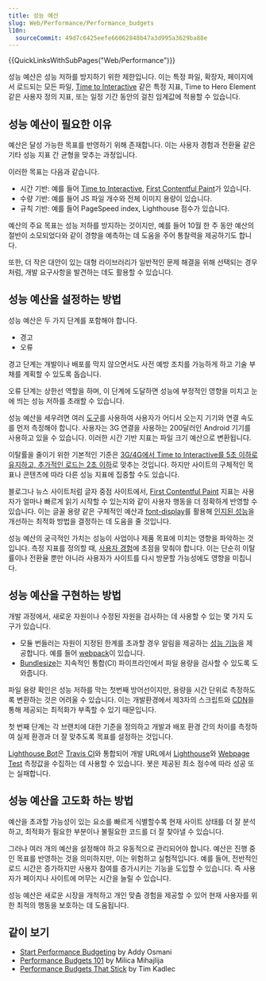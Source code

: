 ```yaml
---
title: 성능 예산
slug: Web/Performance/Performance_budgets
l10n:
  sourceCommit: 49d7c6425eefe66062848b47a3d995a3629ba88e
---
```


{{QuickLinksWithSubPages("Web/Performance")}}

성능 예산은 성능 저하를 방지하기 위한 제한입니다. 이는 특정 파일, 확장자, 페이지에서 로드되는 모든 파일, [Time to Interactive](/ko/docs/Glossary/Time_to_interactive) 같은 특정 지표, Time to Hero Element 같은 사용자 정의 지표, 또는 일정 기간 동안의 걸친 임계값에 적용할 수 있습니다.

## 성능 예산이 필요한 이유

예산은 달성 가능한 목표를 반영하기 위해 존재합니다. 이는 사용자 경험과 전환율 같은 기타 성능 지표 간 균형을 맞추는 과정입니다.

이러한 목표는 다음과 같습니다.

- 시간 기반: 예를 들어 [Time to Interactive](/ko/docs/Glossary/Time_to_interactive), [First Contentful Paint](/ko/docs/Glossary/First_contentful_paint)가 있습니다.
- 수량 기반: 예를 들어 JS 파일 개수와 전체 이미지 용량이 있습니다.
- 규칙 기반: 예를 들어 PageSpeed index, Lighthouse 점수가 있습니다.

예산의 주요 목표는 성능 저하를 방지하는 것이지만, 예를 들어 10월 한 주 동안 예산의 절반이 소모되었다와 같이 경향을 예측하는 데 도움을 주어 통찰력을 제공하기도 합니다.

또한, 더 작은 대안이 있는 대형 라이브러리가 일반적인 문제 해결을 위해 선택되는 경우처럼, 개발 요구사항을 발견하는 데도 활용할 수 있습니다.

## 성능 예산을 설정하는 방법

성능 예산은 두 가지 단계를 포함해야 합니다.

- 경고
- 오류

경고 단계는 개발이나 배포를 막지 않으면서도 사전 예방 조치를 가능하게 하고 기술 부채를 계획할 수 있도록 돕습니다.

오류 단계는 상한선 역할을 하며, 이 단계에 도달하면 성능에 부정적인 영향을 미치고 눈에 띄는 성능 저하를 초래할 수 있습니다.

성능 예산을 세우려면 여러 [도구](/ko/docs/Learn_web_development/Extensions/Performance/Web_Performance_Basics)를 사용하여 사용자가 어디서 오는지 기기와 연결 속도를 먼저 측정해야 합니다. 사용자는 3G 연결을 사용하는 200달러인 Android 기기를 사용하고 있을 수 있습니다. 이러한 시간 기반 지표는 파일 크기 예산으로 변환됩니다.

이탈률을 줄이기 위한 기본적인 기준은 [3G/4G에서 Time to Interactive를 5초 이하로 유지하고, 추가적인 로드는 2초 이하](https://infrequently.org/2017/10/can-you-afford-it-real-world-web-performance-budgets/)로 맞추는 것입니다. 하지만 사이트의 구체적인 목표나 콘텐츠에 따라 다른 성능 지표에 집중할 수도 있습니다.

블로그나 뉴스 사이트처럼 글자 중점 사이트에서, [First Contentful Paint](/ko/docs/Glossary/First_contentful_paint) 지표는 사용자가 얼마나 빠르게 읽기 시작할 수 있는지와 같이 사용자 행동을 더 정확하게 반영할 수 있습니다. 이는 글꼴 용량 같은 구체적인 예산과 [font-display](/ko/docs/Web/CSS/@font-face/font-display)를 활용해 [인지된 성능](/ko/docs/Learn_web_development/Extensions/Performance/Perceived_performance)을 개선하는 최적화 방법을 결정하는 데 도움을 줄 것입니다.

성능 예산의 궁극적인 가치는 성능이 사업이나 제품 목표에 미치는 영향을 파악하는 것입니다. 측정 지표를 정의할 때, [사용자 경험](https://extensionworkshop.com/documentation/develop/user-experience-best-practices/)에 초점을 맞춰야 합니다. 이는 단순히 이탈률이나 전환율 뿐만 아니라 사용자가 사이트를 다시 방문할 가능성에도 영향을 미칩니다.

## 성능 예산을 구현하는 방법

개발 과정에서, 새로운 자원이나 수정된 자원을 검사하는 데 사용할 수 있는 몇 가지 도구가 있습니다.

- 모듈 번들러는 자원이 지정된 한계를 초과할 경우 알림을 제공하는 [성능 기능](https://webpack.js.org/configuration/performance/)을 제공합니다. 예를 들어 [webpack](https://webpack.js.org/)이 있습니다.
- [Bundlesize](https://github.com/siddharthkp/bundlesize)는 지속적인 통합(CI) 파이프라인에서 파일 용량을 검사할 수 있도록 도와줍니다.

파일 용량 확인은 성능 저하를 막는 첫번째 방어선이지만, 용량을 시간 단위로 측정하도록 변환하는 것은 어려울 수 있습니다. 이는 개발환경에서 제3자의 스크립트와 [CDN](/ko/docs/Glossary/CDN)을 통해 제공되는 최적화가 부족할 수 있기 때문입니다.

첫 번째 단계는 각 브랜치에 대한 기준을 정의하고 개발과 배포 환경 간의 차이를 측정하여 실제 환경과 더 잘 맞추도록 목표를 설정하는 것입니다.

[Lighthouse Bot](https://github.com/GoogleChromeLabs/lighthousebot)은 [Travis CI](https://www.travis-ci.com/)와 통합되어 개발 URL에서 [Lighthouse](https://developer.chrome.com/docs/lighthouse/overview/)와 [Webpage Test](https://www.webpagetest.org/) 측정값을 수집하는 데 사용할 수 있습니다. 봇은 제공된 최소 점수에 따라 성공 또는 실패합니다.

## 성능 예산을 고도화 하는 방법

예산을 초과할 가능성이 있는 요소를 빠르게 식별할수록 현재 사이트 상태를 더 잘 분석하고, 최적화가 필요한 부분이나 불필요한 코드를 더 잘 찾아낼 수 있습니다.

그러나 여러 개의 예산을 설정해야 하고 유동적으로 관리되어야 합니다. 예산은 진행 중인 목표를 반영하는 것을 의미하지만, 이는 위험하고 실험적입니다. 예를 들어, 전반적인 로드 시간은 증가하지만 사용자 참여를 증가시키는 기능을 도입할 수 있습니다. 즉 사용자가 페이지나 사이트에 머무는 시간을 늘릴 수 있습니다.

성능 예산은 새로운 시장을 개척하고 개인 맞춤 경험을 제공할 수 있어 현재 사용자를 위한 최적의 행동을 보호하는 데 도움됩니다.

## 같이 보기

- [Start Performance Budgeting](https://addyosmani.com/blog/performance-budgets/) by Addy Osmani
- [Performance Budgets 101](https://web.dev/articles/performance-budgets-101) by Milica Mihajlija
- [Performance Budgets That Stick](https://timkadlec.com/remembers/2019-03-07-performance-budgets-that-stick/) by Tim Kadlec
